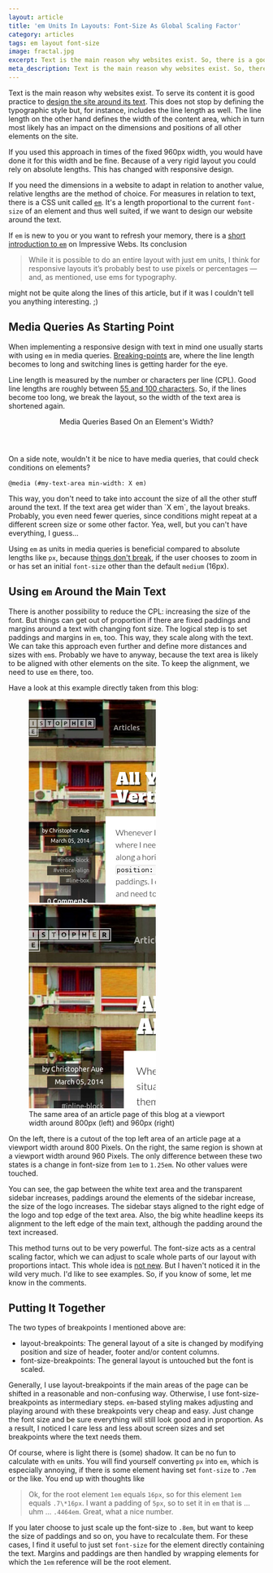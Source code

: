 ```yaml
---
layout: article
title: 'em Units In Layouts: Font-Size As Global Scaling Factor'
category: articles
tags: em layout font-size
image: fractal.jpg
excerpt: Text is the main reason why websites exist. So, there is a good reason to subordinate scales in a layout to the size of the font. The CSS unit `em` helps with this.
meta_description: Text is the main reason why websites exist. So, there is a good reason to subordinate scales in a layout to the size of the font. The CSS unit `em` helps with this.
---
```


Text is the main reason why websites exist. To serve its content it is good practice to [design the site around its text](http://rafaltomal.com/start-the-visual-design-process-by-defining-the-typography-first/). This does not stop by defining the typographic style but, for instance, includes the line length as well. The line length on the other hand defines the width of the content area, which in turn most likely has an impact on the dimensions and positions of all other elements on the site.

If you used this approach in times of the fixed 960px width, you would have done it for this width and be fine. Because of a very rigid layout you could rely on absolute lengths. This has changed with responsive design.

If you need the dimensions in a website to adapt in relation to another value, relative lengths are the method of choice. For measures in relation to text, there is a CSS unit called [`em`](http://dev.w3.org/csswg/css-values/#font-relative-lengths). It's a length proportional to the current `font-size` of an element and thus well suited, if we want to design our website around the text.

If `em` is new to you or you want to refresh your memory, there is a [short introduction to `em`](http://www.impressivewebs.com/understanding-em-units-css/) on Impressive Webs. Its conclusion

> While it is possible to do an entire layout with just em units, I think for responsive layouts it’s probably best to use pixels or percentages — and, as mentioned, use ems for typography.

might not be quite along the lines of this article, but if it was I couldn't tell you anything interesting. ;)

Media Queries As Starting Point
-------------------------------
When implementing a responsive design with text in mind one usually starts with using `em` in media queries. [Breaking-points](http://www.smashingmagazine.com/2013/03/01/logical-breakpoints-responsive-design/) are, where the line length becomes to long and switching lines is getting harder for the eye.

Line length is measured by the number or characters per line (CPL). Good line lengths are roughly between [55 and 100 characters](http://www.pearsonified.com/2012/01/characters-per-line.php). So, if the lines become too long, we break the layout, so the width of the text area is shortened again.

<aside class="portrait use-sidebar">
    <header>Media Queries Based On an Element's Width?</header>
    <div class="content">
        <p>On a side note, wouldn't it be nice to have media queries, that could check conditions on elements?</p>
        <pre><code>@media (#my-text-area min-width: X em)</code></pre>
        <p>This way, you don't need to take into account the size of all the other stuff around the text. If the text area get wider than `X em`, the layout breaks. Probably, you even need fewer queries, since conditions might repeat at a different screen size or some other factor. Yea, well, but you can't have everything, I guess...</p>
    </div>
</aside>

Using `em` as units in media queries is beneficial compared to absolute lengths like `px`, because [things don't break](http://blog.cloudfour.com/the-ems-have-it-proportional-media-queries-ftw/), if the user chooses to zoom in or has set an initial `font-size` other than the default `medium` (16px).

Using `em` Around the Main Text
-------------------------------
There is another possibility to reduce the CPL: increasing the size of the font. But things can get out of proportion if there are fixed paddings and margins around a text with changing font size. The logical step is to set paddings and margins in `em`, too. This way, they scale along with the text. We can take this approach even further and define more distances and sizes with `em`s. Probably we have to anyway, because the text area is likely to be aligned with other elements on the site. To keep the alignment, we need to use `em` there, too.

Have a look at this example directly taken from this blog:

<figure class="landscape columns bg-grey">
    <img src="/images/embed/em-scaling-800.jpg" class="top"><!--
 --><img src="/images/embed/em-scaling-960.jpg" class="top">
    <figcaption>The same area of an article page of this blog at a viewport width around 800px (left) and 960px (right)</figcaption>
</figure>

On the left, there is a cutout of the top left area of an article page at a viewport width around 800 Pixels. On the right, the same region is shown at a viewport width around 960 Pixels. The only difference between these two states is a change in font-size from `1em` to `1.25em`. No other values were touched.

You can see, the gap between the white text area and the transparent sidebar increases, paddings around the elements of the sidebar increase, the size of the logo increases. The sidebar stays aligned to the right edge of the logo and top edge of the text area. Also, the big white headline keeps its alignment to the left edge of the main text, although the padding around the text increased.

This method turns out to be very powerful. The font-size acts as a central scaling factor, which we can adjust to scale whole parts of our layout with proportions intact. This whole idea is [not new](http://v1.jontangerine.com/log/2007/09/the-incredible-em-and-elastic-layouts-with-css). But I haven't noticed it in the wild very much. I'd like to see examples. So, if you know of some, let me know in the comments.

Putting It Together
-------------------
The two types of breakpoints I mentioned above are:

- layout-breakpoints: The general layout of a site is changed by modifying position and size of header, footer and/or content columns.
- font-size-breakpoints: The general layout is untouched but the font is scaled.

Generally, I use layout-breakpoints if the main areas of the page can be shifted in a reasonable and non-confusing way. Otherwise, I use font-size-breakpoints as intermediary steps. `em`-based styling makes adjusting and playing around with these breakpoints very cheap and easy. Just change the font size and be sure everything will still look good and in proportion. As a result, I noticed I care less and less about screen sizes and set breakpoints where the text needs them.

Of course, where is light there is (some) shadow. It can be no fun to calculate with `em` units. You will find yourself converting `px` into `em`, which is especially annoying, if there is some element having set `font-size` to `.7em` or the like. You end up with thoughts like

> Ok, for the root element `1em` equals `16px`, so for this element `1em` equals `.7\*16px`. I want a padding of `5px`, so to set it in `em` that is ... uhm ... `.4464em`. Great, what a nice number.

If you later choose to just scale up the font-size to `.8em`, but want to keep the size of paddings and so on, you have to recalculate them. For these cases, I find it useful to just set `font-size` for the element directly containing the text. Margins and paddings are then handled by wrapping elements for which the `1em` reference will be the root element.
